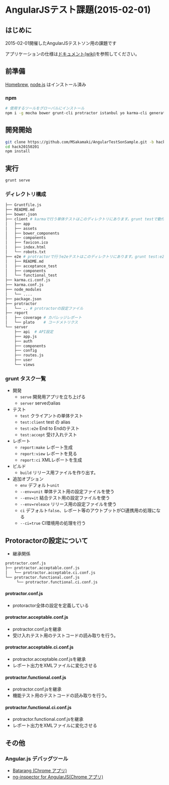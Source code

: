 AngularJSテスト課題(2015-02-01)
===============

はじめに
------

2015-02-01開催したAngularJSテストソン用の課題です

アプリケーションの仕様は[ドキュメント(wiki)](https://github.com/MSakamaki/AngularTestSonSample/wiki/2015-02-01-Testson-Application-Spec)を参照してください。




前準備
------

[Homebrew](http://brew.sh/), [node.js](http://nodejs.org/) はインストール済み

### npm

```sh
# 使用するツールをグローバルにインストール
npm i -g mocha bower grunt-cli protractor istanbul yo karma-cli generator-karma generator-mocha generator-angular-fullstack
```

開発開始
---------

```sh
git clone https://github.com/MSakamaki/AngularTestSonSample.git -b hackathon/20150201 hack20150201
cd hack20150201
npm install
```

実行
----------

```sh
grunt serve
```

### ディレクトリ構成

```sh
├── Gruntfile.js
├── README.md
├── bower.json
├── client # karmaで行う単体テストはこのディレクトリにあります。grunt testで動作します
│   ├── app
│   ├── assets
│   ├── bower_components
│   ├── components
│   ├── favicon.ico
│   ├── index.html
│   └── robots.txt
├── e2e # protractorで行うe2eテストはこのディレクトリにあります。grunt test:e2e、grunt test:acceptで動作します
│   ├── README.md
│   ├── acceptance_test
│   ├── components
│   └── functional_test
├── karma.ci.conf.js
├── karma.conf.js
├── node_modules
│   └── ....
├── package.json
├── protractor
│   └── .. # protractorの設定ファイル
├── report
│   ├── coverage # カバレッジレポート
│   └── plato    # コードメトリクス
└── server
    ├── api  # API設定
    ├── app.js
    ├── auth
    ├── components
    ├── config
    ├── routes.js
    ├── user
    └── views

```

### grunt タスク一覧

- 開発
    - `serve`     開発用アプリを立ち上げる
    - `server`    serveのalias
- テスト
    - `test` クライアントの単体テスト
    - `test:client` test の alias
    - `test:e2e` End to Endのテスト
    - `test:accept` 受け入れテスト
- レポート
    - `report:make` レポート生成
    - `report:view` レポートを見る
    - `report:ci`   XMLレポートを生成
- ビルド
    - `build` リリース用ファイルを作り出す。  
- 追加オプション
    - `env` デフォルト`unit`
     - `--env=unit`  単体テスト用の設定ファイルを使う
     - `--env=it`  結合テスト用の設定ファイルを使う
     - `--env=releace` リリース用の設定ファイルを使う
    - `ci` デフォルト`false`、レポート等のアウトプットがCI連携用の処理になる
     - `--ci=true` CI環境用の処理を行う

Protoractorの設定について
------

 + 継承関係

```sh
protractor.conf.js
├── protractor.acceptable.conf.js
│   └── protractor.acceptable.ci.conf.js
└── protractor.functional.conf.js
     └── protractor.functional.ci.conf.js
```

#### protractor.conf.js

 + protoractor全体の設定を定義している

#### protractor.acceptable.conf.js

 + protractor.conf.jsを継承
 + 受け入れテスト用のテストコードの読み取りを行う。

#### protractor.acceptable.ci.conf.js

 + protractor.acceptable.conf.jsを継承
 + レポート出力をXMLファイルに変化させる

#### protractor.functional.conf.js

 + protractor.conf.jsを継承
 + 機能テスト用のテストコードの読み取りを行う。

#### protractor.functional.ci.conf.js

 + protractor.functional.conf.jsを継承
 + レポート出力をXMLファイルに変化させる


その他
------

### Angular.js デバッグツール

- [Batarang (Chrome アプリ)](https://chrome.google.com/webstore/detail/angularjs-batarang/ighdmehidhipcmcojjgiloacoafjmpfk)
- [ng-inspector for AngularJS(Chrome アプリ)](https://chrome.google.com/webstore/detail/ng-inspector-for-angularj/aadgmnobpdmgmigaicncghmmoeflnamj)
